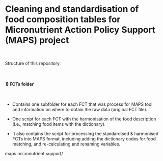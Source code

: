 # Cleaning and standardisation of food composition tables for Micronutrient Action Policy Support (MAPS) project

<br>

Structure of this repository:

<br>



#### 1) FCTs folder

<br>


  - Contains one subfolder for each FCT that was process for MAPS tool and information on where to obtain the raw data (original FCT file). 
  
  - One script for each FCT with the harmonisation of the food description (i.e., matching food items with the dictionary). 
  
  - It also contains the script for processing the standardised & harmonised FCTs into MAPS format, including adding the dictionary codes for food matching, and re-calculating and renaming variables.
  
  
maps.micronutrient.support/



